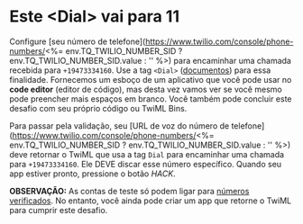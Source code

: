 # Este \<Dial> vai para 11

Configure \[seu número de telefone](https://www.twilio.com/console/phone-numbers/<%= env.TQ_TWILIO_NUMBER_SID ? env.TQ_TWILIO_NUMBER_SID.value : '' %>) para encaminhar uma chamada recebida para `+19473334160`. Use a tag `<Dial>` ([documentos](https://www.twilio.com/docs/voice/twiml/dial)) para essa finalidade. Fornecemos um esboço de um aplicativo que você pode usar no **code editor** (editor de código), mas desta vez vamos ver se você mesmo pode preencher mais espaços em branco. Você também pode concluir este desafio com seu próprio código ou TwiML Bins.

Para passar pela validação, seu [URL de voz do número de telefone](https://www.twilio.com/console/phone-numbers/<%= env.TQ_TWILIO_NUMBER_SID ? env.TQ_TWILIO_NUMBER_SID.value : '' %>) deve retornar o TwiML que usa a tag `Dial` para encaminhar uma chamada para `+19473334160`. Ele DEVE discar esse número específico. Quando seu app estiver pronto, pressione o botão *HACK*.

**OBSERVAÇÃO:** As contas de teste só podem ligar para [números verificados](https://www.twilio.com/console/phone-numbers/verified). No entanto, você ainda pode criar um app que retorne o TwiML para cumprir este desafio.